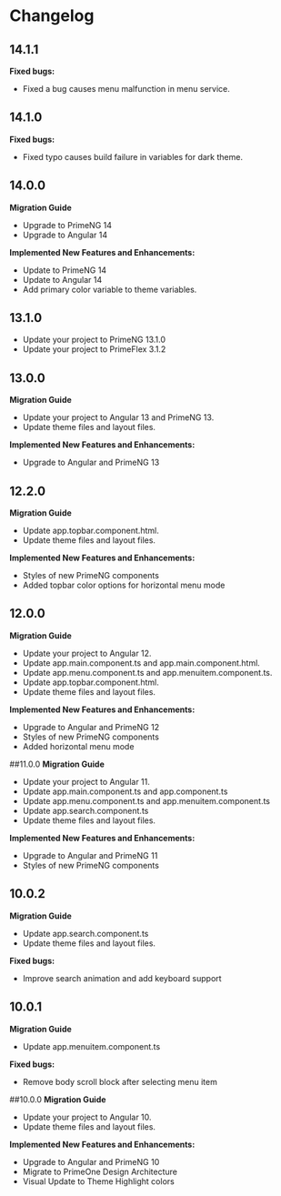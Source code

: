 # Changelog

## 14.1.1
**Fixed bugs:**
- Fixed a bug causes menu malfunction in menu service.

## 14.1.0
**Fixed bugs:**

- Fixed typo causes build failure in variables for dark theme.

## 14.0.0
**Migration Guide**
- Upgrade to PrimeNG 14
- Upgrade to Angular 14
  
**Implemented New Features and Enhancements:**
- Update to PrimeNG 14
- Update to Angular 14
- Add primary color variable to theme variables.

## 13.1.0
- Update your project to PrimeNG 13.1.0
- Update your project to PrimeFlex 3.1.2

## 13.0.0
**Migration Guide**
- Update your project to Angular 13 and PrimeNG 13.
- Update theme files and layout files.

**Implemented New Features and Enhancements:**

- Upgrade to Angular and PrimeNG 13

## 12.2.0
**Migration Guide**
- Update app.topbar.component.html.
- Update theme files and layout files.

**Implemented New Features and Enhancements:**

- Styles of new PrimeNG components
- Added topbar color options for horizontal menu mode

## 12.0.0
**Migration Guide**
- Update your project to Angular 12.
- Update app.main.component.ts and app.main.component.html.
- Update app.menu.component.ts and app.menuitem.component.ts.
- Update app.topbar.component.html.
- Update theme files and layout files.

**Implemented New Features and Enhancements:**

- Upgrade to Angular and PrimeNG 12
- Styles of new PrimeNG components
- Added horizontal menu mode

##11.0.0
**Migration Guide**
- Update your project to Angular 11.
- Update app.main.component.ts and app.component.ts
- Update app.menu.component.ts and app.menuitem.component.ts
- Update app.search.component.ts
- Update theme files and layout files.

**Implemented New Features and Enhancements:**

- Upgrade to Angular and PrimeNG 11
- Styles of new PrimeNG components

## 10.0.2
**Migration Guide**
- Update app.search.component.ts
- Update theme files and layout files.

**Fixed bugs:**

- Improve search animation and add keyboard support

## 10.0.1
**Migration Guide**
- Update app.menuitem.component.ts 

**Fixed bugs:**

- Remove body scroll block after selecting menu item

##10.0.0
**Migration Guide**
- Update your project to Angular 10.
- Update theme files and layout files.

**Implemented New Features and Enhancements:**

- Upgrade to Angular and PrimeNG 10
- Migrate to PrimeOne Design Architecture
- Visual Update to Theme Highlight colors 
